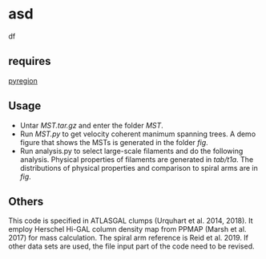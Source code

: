 # asd
df
## requires
[pyregion](https://pypi.org/project/pyregion/)
## Usage
* Untar *MST.tar.gz* and enter the folder *MST*.
* Run *MST.py* to get velocity coherent manimum spanning trees. A demo figure that shows the MSTs is generated in the folder *fig*.
* Run analysis.py to select large-scale filaments and do the following analysis. Physical properties of filaments are generated in *tab/t1a*. The distributions of physical properties and comparison to spiral arms are in *fig*.
## Others
This code is specified in ATLASGAL clumps (Urquhart et al. 2014, 2018). It employ Herschel Hi-GAL column density map from PPMAP (Marsh et al. 2017) for mass calculation. The spiral arm reference is Reid et al. 2019. If other data sets are used, the file input part of the code need to be revised. 

